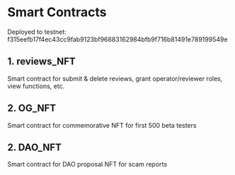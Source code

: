 # Smart Contracts

Deployed to testnet: f315eefb17f4ec43cc9fab9123bf96883162984bfb9f716b81491e789199549e

## **1. reviews_NFT**
Smart contract for submit & delete reviews, grant operator/reviewer roles, view functions, etc.

## **2. OG_NFT**
Smart contract for commemorative NFT for first 500 beta testers

## **2. DAO_NFT**
Smart contract for DAO proposal NFT for scam reports